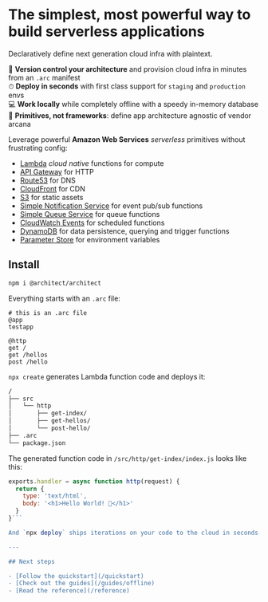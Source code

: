 # The simplest, most powerful way to build serverless applications

Declaratively define next generation cloud infra with plaintext.

💾 **Version control your architecture** and provision cloud infra in minutes from an `.arc` manifest<br>
⏱  **Deploy in seconds** with first class support for `staging` and `production` envs<br>
💻 **Work locally** while completely offline with a speedy in-memory database<br>
💓 **Primitives, not frameworks**: define app architecture agnostic of vendor arcana<br>

Leverage powerful **Amazon Web Services** _serverless_ primitives without frustrating config: 

- [Lambda](https://aws.amazon.com/lambda/) *cloud native* functions for compute 
- [API Gateway](https://aws.amazon.com/api-gateway/) for HTTP
- [Route53](https://aws.amazon.com/route53) for DNS
- [CloudFront](https://aws.amazon.com/cloudfront/) for CDN
- [S3](https://aws.amazon.com/s3/) for static assets
- [Simple Notification Service](https://aws.amazon.com/sns/) for event pub/sub functions
- [Simple Queue Service](https://aws.amazon.com/sqs/) for queue functions
- [CloudWatch Events](https://docs.aws.amazon.com/lambda/latest/dg/with-scheduled-events.html) for scheduled functions
- [DynamoDB](https://aws.amazon.com/dynamodb/) for data persistence, querying and trigger functions
- [Parameter Store](https://docs.aws.amazon.com/systems-manager/latest/userguide/systems-manager-paramstore.html) for environment variables

## Install

```bash
npm i @architect/architect
```

Everything starts with an `.arc` file:

```arc
# this is an .arc file
@app
testapp

@http
get /
get /hellos
post /hello
```

`npx create` generates Lambda function code and deploys it:

```bash
/
├── src
│   └── http
│       ├── get-index/
│       ├── get-hellos/
│       └── post-hello/
├── .arc
└── package.json
```

The generated function code in `/src/http/get-index/index.js` looks like this:

```javascript
exports.handler = async function http(request) {
  return {
    type: 'text/html',
    body: '<h1>Hello World! 🎉</h1>'
  }
}```

And `npx deploy` ships iterations on your code to the cloud in seconds. 

---

## Next steps

- [Follow the quickstart](/quickstart)
- [Check out the guides](/guides/offline)
- [Read the reference](/reference)
